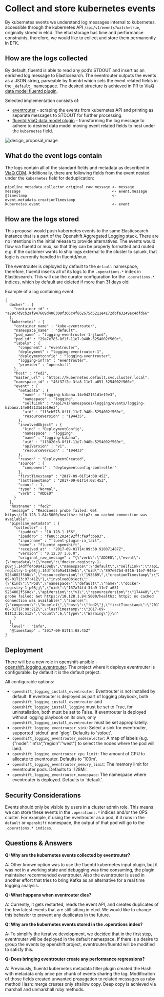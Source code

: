Collect and store kubernetes events
===
By kubernetes events we understand log messages internal to kubernetes, accessible through the kubernetes API `/api/v1/events?watch=true`, originally stored in etcd. The etcd storage has time and performance constraints, therefore, we would like to collect and store them permanently in EFK.

How are the logs collected
---
By default, fluentd is able to read any pod’s STDOUT and insert as an enriched log message to Elasticsearch. The eventrouter outputs the events as a JSON string, parseable by fluentd which sets the event related fields in the `_default_` namespace. The desired structure is achieved in PR to [ViaQ data model fluentd plugin](https://github.com/ViaQ/fluent-plugin-viaq_data_model/pull/9).

Selected implementation consists of:
- [eventrouter](https://github.com/openshift/openshift-ansible/pull/4973) - scraping the events from kubernetes API and printing as separate messages to STDOUT for further processing.
- [fluentd ViaQ data model plugin](https://github.com/ViaQ/fluent-plugin-viaq_data_model/pull/9) - transforming the log message to adhere to desired data model moving event related fields to nest under the `kubernetes` field.
    
![design_proposal_image](https://cdn.rawgit.com/wozniakjan/origin-aggregated-logging/37bb71012f7a0008b929bb88352f78ad023dbe15/docs/proposals/kube_event_collection.svg)

What do the event logs contain
---
The logs contain all of the standard fields and metadata as described in [ViaQ CDM](https://github.com/ViaQ/elasticsearch-templates/tree/master/namespaces). Additionally, there are following fields from the event nested under the `kubernetes` field for deduplication:
```
pipeline_metadata.collector.original_raw_message <- message
message                                          <- event.message
@timestamp                                       <- event.metadata.creationTimestamp
kubernetes.event                                 <- event
```

How are the logs stored
---
This proposal would push kubernetes events to the same Elasticsearch instance that is a part of the Openshift Aggregated Logging stack. There are no intentions in the initial release to provide alternatives. The events would flow via fluentd or mux, so that they can be properly formatted and routed e.g. if the customer wants to ship logs external to the cluster to splunk, that logic is currently handled in fluentd/mux.

The eventrouter is deployed by default to the `default` namespace, therefore, fluentd inserts all of its logs to the `.operations.*` index in Elasticsearch. This will use the curator configuration for the `.operations.*` indices, which by default are deleted if more than 31 days old.

Example of a log containing event:
```
{
  docker" : {
    "container_id" : "a29c7d9cb2af947609d406308f366c4f862675d5211e4172dbfa3249ec4dfd66"
  },
  "kubernetes" : {
    "container_name" : "kube-eventrouter",
    "namespace_name" : "default",
    "pod_name" : "logging-eventrouter-1-jlwnd",
    "pod_id" : "29a7e785-8f1f-11e7-948b-5254002f560c",
    "labels" : {
      "component" : "eventrouter",
      "deployment" : "logging-eventrouter-1",
      "deploymentconfig" : "logging-eventrouter",
      "logging-infra" : "eventrouter",
      "provider" : "openshift"
    },
    "host" : "fed2",
    "master_url" : "https://kubernetes.default.svc.cluster.local",
    "namespace_id" : "46f37f2e-3fa8-11e7-a651-5254002f560c",
    "event" : {
      "metadata" : {
        "name" : "logging-kibana.14e042131d1e19e3",
        "namespace" : "logging",
        "selfLink" : "/api/v1/namespaces/logging/events/logging-kibana.14e042131d1e19e3",
        "uid" : "113cb573-8f1f-11e7-948b-5254002f560c",
        "resourceVersion" : "194435",
      },
      "involvedObject" : {
        "kind" : "DeploymentConfig",
        "namespace" : "logging",
        "name" : "logging-kibana",
        "uid" : "113820c8-8f1f-11e7-948b-5254002f560c",
        "apiVersion" : "v1",
        "resourceVersion" : "194433"
      },
      "reason" : "DeploymentCreated",
      "source" : {
        "component" : "deploymentconfig-controller"
      },
      "firstTimestamp" : "2017-09-01T14:08:45Z",
      "lastTimestamp" : "2017-09-01T14:08:45Z",
      "count" : 1,
      "type" : "Normal",
      "verb" : "ADDED"
    }
  },
  "hostname" : "fed2",
  "message" : "Readiness probe failed: Get https://10.128.1.84:5000/healthz: http2: no cached connection was available",
  "pipeline_metadata" : {
    "collector" : {
      "ipaddr4" : "10.128.1.156",
      "ipaddr6" : "fe80::2024:92ff:fe9f:b693",
      "inputname" : "fluent-plugin-in_tail",
      "name" : "fluentd openshift",
      "received_at" : "2017-09-01T14:09:30.920071487Z",
      "version" : "0.12.37 1.6.0",
      "original_raw_message" : "{\"verb\":\"ADDED\",\"event\":{\"metadata\":{\"name\":\"docker-registry-1-p08jj.14dffd4b9a4130eb\",\"namespace\":\"default\",\"selfLink\":\"/api/v1/namespaces/default/events/docker-registry-1-p08jj.14dffd4b9a4130eb\",\"uid\":\"897e67b4-8f16-11e7-948b-5254002f560c\",\"resourceVersion\":\"193589\",\"creationTimestamp\":\"2017-09-01T13:07:41Z\"},\"involvedObject\":{\"kind\":\"Pod\",\"namespace\":\"default\",\"name\":\"docker-registry-1-p08jj\",\"uid\":\"137a74fd-3fa9-11e7-a651-5254002f560c\",\"apiVersion\":\"v1\",\"resourceVersion\":\"174440\",\"fieldPath\":\"spec.containers{registry}\"},\"reason\":\"Unhealthy\",\"message\":\"Readiness probe failed: Get https://10.128.1.84:5000/healthz: http2: no cached connection was available\",\"source\":{\"component\":\"kubelet\",\"host\":\"fed2\"},\"firstTimestamp\":\"2017-08-31T17:08:21Z\",\"lastTimestamp\":\"2017-09-01T13:16:51Z\",\"count\":6,\"type\":\"Warning\"}}\n"
    }
  },
  "level" : "info",
  "@timestamp" : "2017-09-01T14:08:45Z"
}
```

Deployment
---
There will be a new role in openshift-ansible - [openshift_logging_eventrouter](https://github.com/openshift/openshift-ansible/pull/4973). The project where it deploys eventrouter is configurable, by default it is the default project.

All configurable options:
- `openshift_logging_install_eventrouter`: Eventrouter is not installed by default. If eventrouter is deployed as part of logging playbook, both `openshift_logging_install_eventrouter` and `openshift_logging_install_logging` must be set to True, for uninstallation, both must be set to False. If eventrouter is deployed without logging playbook on its own, only `openshift_logging_install_eventrouter` must be set appropriatelly.
- `openshift_logging_eventrouter_sink`: Select a sink for eventrouter, supported 'stdout' and 'glog'. Defaults to 'stdout'.
- `openshift_logging_eventrouter_nodeselector`: A map of labels (e.g. {"node":"infra","region":"west"} to select the nodes where the pod will land.
- `openshift_logging_eventrouter_cpu_limit`: The amount of CPU to allocate to eventrouter. Defaults to '100m'.
- `openshift_logging_eventrouter_memory_limit`: The memory limit for eventrouter pods. Defaults to '128Mi'.
- `openshift_logging_eventrouter_namespace`: The namespace where eventrouter is deployed. Defaults to 'default'.

Security Considerations
---
Events should only be visible by users in a cluster admin role.  This means we can store these events in the `.operations.*` indices and/or the OPS cluster. For example, if using the eventrouter as a pod, if it runs in the `default` or `openshift` namespace, the output of that pod will go to the `.operations.* indices`.

Questions & Answers
---
**Q: Why are the kubernetes events collected by eventrouter?**

A: Other known option was to use the fluentd kubernetes input plugin, but it was not in a working state and debugging was time consuming, the plugin maintainer recommended eventrouter. Also the eventrouter is used in another effort that tries to bring Kafka as an alternative for a real time logging analysis.

**Q: What happens when eventrouter dies?**

A: Currently, it gets restarted, reads the event API, and creates duplicates of the few latest events that are still sitting in etcd. We would like to change this behavior to prevent any duplicates in the future.

**Q: Why are the kubernetes events stored in the .operations index?**

A: To simplify the iterative development, we decided that in the first step, eventrouter will be deployed in the default namespace. If there is a desire to group the events by openshift project, eventrouter/fluentd will be modified to satisfy this.

**Q: Does bringing eventrouter create any performance regressions?**

A: Previously, fluentd kubernetes metadata filter plugin created the Hash with metadata only once per chunk of events sharing the tag. Modification of those fields created unwanted propagation to related messages as ruby method Hash::merge creates only shallow copy. Deep copy is achieved via marshall and unmarshall ruby methods.
